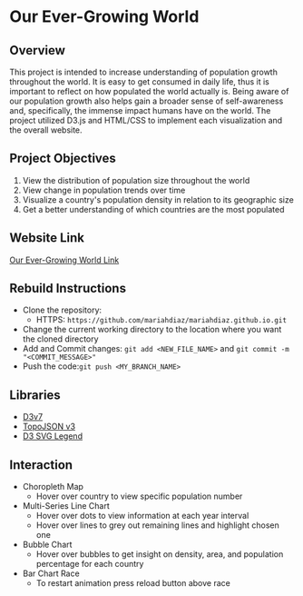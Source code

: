 # Our Ever-Growing World
## Overview
 This project is intended to increase understanding of population growth throughout the world. 
 It is easy to get consumed in daily life, thus it is important to reflect on how populated the world actually is. 
 Being aware of our population growth also helps gain a broader sense of self-awareness and, specifically, the immense impact humans have on the world. 
 The project utilized D3.js and HTML/CSS to implement each visualization and the overall website.

 
 ## Project Objectives
 1. View the distribution of population size throughout the world 
 2. View change in population trends over time 
 3. Visualize a country's population density in relation to its geographic size
 4. Get a better understanding of which countries are the most populated
 
 ## Website Link
 
 <a href="https://mariahdiaz.github.io/finalProject/" target="_blank">Our Ever-Growing World Link</a>
 
 ## Rebuild Instructions
 
 * Clone the repository: 
   * HTTPS: `https://github.com/mariahdiaz/mariahdiaz.github.io.git`
 * Change the current working directory to the location where you want the cloned directory
 * Add and Commit changes: `git add <NEW_FILE_NAME>` and `git commit -m "<COMMIT_MESSAGE>"`
 * Push the code:`git push <MY_BRANCH_NAME>`

## Libraries
 * <a href="https://d3js.org" target="_blank">D3v7</a>
 * <a href="https://github.com/topojson/topojson" target="_blank">TopoJSON v3</a>
 * <a href="http://using-d3js.com/04_08_legends.html" target="_blank">D3 SVG Legend</a>

## Interaction
* Choropleth Map
  * Hover over country to view specific population number
* Multi-Series Line Chart
  * Hover over dots to view information at each year interval
  * Hover over lines to grey out remaining lines and highlight chosen one 
* Bubble Chart
  * Hover over bubbles to get insight on density, area, and population percentage for each country
* Bar Chart Race
  * To restart animation press reload button above race

